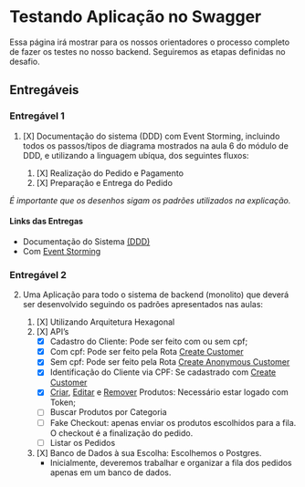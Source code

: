 # Testando Aplicação no Swagger

Essa página irá mostrar para os nossos orientadores o processo completo de fazer os testes no nosso backend. Seguiremos
as etapas definidas no desafio.

## Entregáveis

### Entregável 1

1. [X] Documentação do sistema (DDD) com Event Storming, incluindo todos os passos/tipos de diagrama mostrados na aula 6 do
módulo de DDD, e utilizando a linguagem ubíqua, dos seguintes fluxos:

    1. [X] Realização do Pedido e Pagamento
    2. [X] Preparação e Entrega do Pedido

_É importante que os desenhos sigam os padrões utilizados na explicação._

#### Links das Entregas

- Documentação do Sistema [(DDD)](https://software-architecture-fiap.github.io/tech-challenge/ddd/)   
- Com [Event Storming](https://software-architecture-fiap.github.io/tech-challenge/event-storming/)

### Entregável 2

2. Uma Aplicação para todo o sistema de backend (monolito) que deverá ser desenvolvido seguindo os padrões apresentados
nas aulas:

    1. [X] Utilizando Arquitetura Hexagonal
    2. [X] API’s
        - [X] Cadastro do Cliente: Pode ser feito com ou sem cpf;
        - [X] Com cpf: Pode ser feito pela Rota [Create Customer](http://localhost:2000/docs#/customers/create_customer_customers_admin_post)
        - [X] Sem cpf: Pode ser feito pela Rota [Create Anonymous Customer](http://localhost:2000/docs#/customers/create_anonymous_customer_customers_anonymous_post)
        - [X] Identificação do Cliente via CPF: Se cadastrado com [Create Customer](http://localhost:2000/docs#/customers/create_customer_customers_admin_post)
        - [X] [Criar](http://localhost:2000/docs#/products/create_product_products__post), [Editar](http://localhost:2000/docs#/products/update_product_products__product_id__put) e [Remover](http://localhost:2000/docs#/products/delete_product_products__product_id__delete) Produtos: Necessário estar logado com Token;
        - [ ] Buscar Produtos por Categoria
        - [ ] Fake Checkout: apenas enviar os produtos escolhidos para a fila. O checkout é a finalização do pedido.
        - [ ] Listar os Pedidos
    3. [X] Banco de Dados à sua Escolha: Escolhemos o Postgres.
        - Inicialmente, deveremos trabalhar e organizar a fila dos pedidos apenas em um banco de dados.